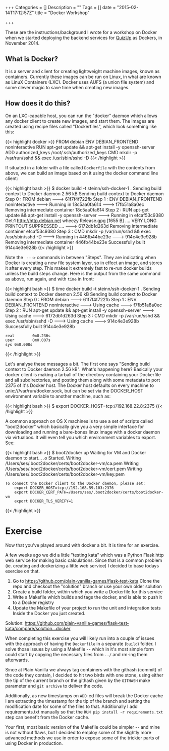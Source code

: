 +++
Categories = []
Description = ""
Tags = []
date = "2015-02-14T17:12:57Z"
title = "Docker Workshop"

+++

These are the instructions/background I wrote for a workshop on Docker
when we started deploying the backend services for
<a href="http://www.quizup.com">QuizUp</a> as Dockers, in November 2014.

What is Docker?
---------------

It is a server and client for creating lightweight machine images, known
as containers.  Currently these images can be run on Linux, in what are
known as LinuX Containers (LXC).  Docker uses AUFS (a union file system)
and some clever magic to save time when creating new images.  

How does it do this?
--------------------

On an LXC-capable host, you can run the "docker" daemon which allows any
docker client to create new images, and start them.  The images are created
using recipe files called "Dockerfiles", which look something like this:

{{< highlight docker >}}
    FROM debian
    ENV DEBIAN_FRONTEND noninteractive
    RUN apt-get update && apt-get install -y openssh-server
    ADD authorized_keys /root/.ssh/authorized_keys
    CMD mkdir -p /var/run/sshd && exec /usr/sbin/sshd -D
{{< /highlight >}}

If situated in a folder with a file called `Dockerfile` with the contents
from above, we can build an image based on it using the docker command line
client:

{{< highlight bash >}}
    $ docker build -t steinn/ssh-docker-1 .
    Sending build context to Docker daemon  2.56 kB
    Sending build context to Docker daemon
    Step 0 : FROM debian
     ---> 61f7f4f722fb
    Step 1 : ENV DEBIAN_FRONTEND noninteractive
     ---> Running in 18c5aa0fa614
     ---> f7fb51a8a0ec
    Removing intermediate container 18c5aa0fa614
    Step 2 : RUN apt-get update && apt-get install -y openssh-server
     ---> Running in efcaf53c9380
    Get:1 http://http.debian.net wheezy Release.gpg [1655 B]
    .... VERY LONG PRINTOUT SUPPRESSED ....
     ---> 6172db1d263d
    Removing intermediate container efcaf53c9380
    Step 3 : CMD mkdir -p /var/run/sshd && exec /usr/sbin/sshd -D
     ---> Running in 446fb44be23e
     ---> 914c4e3e928b
    Removing intermediate container 446fb44be23e
    Successfully built 914c4e3e928b
{{< /highlight >}}

Note the ` --->` commands in between "Steps".  They are indicating when
Docker is creating a new file system layer, so in effect an image, and stores
it after every step.  This makes it extremely fast to re-run docker builds
unless the build steps change.  Here is the output from the same command as
above, run again, and with `time` in front:

{{< highlight bash >}}
    $ time docker build -t steinn/ssh-docker-1 .
    Sending build context to Docker daemon  2.56 kB
    Sending build context to Docker daemon
    Step 0 : FROM debian
     ---> 61f7f4f722fb
    Step 1 : ENV DEBIAN_FRONTEND noninteractive
     ---> Using cache
     ---> f7fb51a8a0ec
    Step 2 : RUN apt-get update && apt-get install -y openssh-server
     ---> Using cache
     ---> 6172db1d263d
    Step 3 : CMD mkdir -p /var/run/sshd && exec /usr/sbin/sshd -D
     ---> Using cache
     ---> 914c4e3e928b
    Successfully built 914c4e3e928b

    real        0m0.236s
    user        0m0.007s
    sys 0m0.008s
{{< /highlight >}}


Let's analyse these messages a bit.  The first one says "Sending build
context to Docker daemon  2.56 kB".  What's happening here?  Basically
your docker client is making a tarball of the directory containing your
Dockerfile and all subdirectories, and posting them along with some
metadata to port 2375 of it's Docker host.  The Docker host defaults on
every machine to unix:///var/run/docker.sock, but can be set via the
DOCKER_HOST environment variable to another machine, such as:

{{< highlight bash >}}
    $ export DOCKER_HOST=tcp://192.168.22.8:2375
{{< /highlight >}}

A common approach on OS X machines is to use a set of scripts called
"boot2docker" which basically give you a very simple interface for
downloading and running a bare-bones linux image with a docker daemon
via virtualbox.  It will even tell you which environment variables to
export.  See:

{{< highlight bash >}}
    $ boot2docker up
    Waiting for VM and Docker daemon to start...
    .o
    Started.
    Writing /Users/ses/.boot2docker/certs/boot2docker-vm/ca.pem
    Writing /Users/ses/.boot2docker/certs/boot2docker-vm/cert.pem
    Writing /Users/ses/.boot2docker/certs/boot2docker-vm/key.pem

    To connect the Docker client to the Docker daemon, please set:
        export DOCKER_HOST=tcp://192.168.59.103:2376
        export DOCKER_CERT_PATH=/Users/ses/.boot2docker/certs/boot2docker-vm
        export DOCKER_TLS_VERIFY=1
{{< /highlight >}}


Exercise
========

Now that you've played around with docker a bit. It is time for an exercise.

A few weeks ago we did a little "testing kata" which was a Python Flask http
web service for making basic calculations.  Since that is a common problem
(ie. creating and dockerizing a little web service) I decided to base todays
exercise on that.

1. Go to https://github.com/plain-vanilla-games/flask-test-kata
   Clone the repo and checkout the "solution" branch or use your own older solution
2. Create a build folder, within which you write a Dockerfile for this service
3. Write a Makefile which builds and tags the docker, and is able to push it to
   a Docker registry
4. Update the Makefile of your project to run the unit and integration tests
   Inside the Docker you just created.

Solution: 
https://github.com/plain-vanilla-games/flask-test-kata/compare/solution...docker

When completing this exercise you will likely run into a couple of issues with
the approach of having the `Dockerfile` in a separate (`build`) folder.  I solve
those issues by using a Makefile -- which in it's most simple form could start
by copying the necessary files from `../` and rm-ing them afterwards.

Since at Plain Vanilla we always tag containers with the githash (commit) of the
code they contain, I decided to hit two birds with one stone, using either the
tip of the current branch or the githash given by the `GITHASH` make parameter and
`git archive` to deliver the code.

Additionally, as new timestamps on `ADD`-ed files will break the Docker cache I
am extracting the timestamp for the tip of the branch and setting the modification
date for some of the files to that.  Additionally I add requirements.txt manually
so that the `RUN pip install -r requirements.txt` step can benefit from the Docker
cache.

Your first, most basic version of the Makefile could be simpler -- and mine is not
without flaws, but I decided to employ some of the slightly more advanced methods
we use in order to expose some of the trickier parts of using Docker in production.
